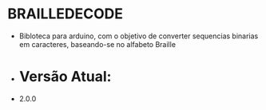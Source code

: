 # BRAILLEDECODE

- Bibloteca para arduino, com o objetivo de converter sequencias binarias em caracteres, baseando-se no alfabeto Braille
  
- # Versão Atual:
- 2.0.0
  
